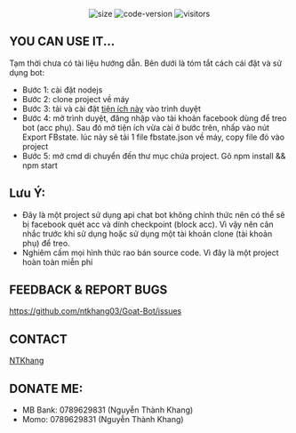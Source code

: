 <p align="center">
  <img alt="size" src="https://img.shields.io/github/repo-size/ntkhang03/Goat-Bot.svg?style=flat-square&label=size">
  <img alt="code-version" src="https://img.shields.io/badge/dynamic/json?color=red&label=code%20version&prefix=v&query=%24.version&url=https://github.com/ntkhang03/Goat-Bot/raw/main/package.json&style=flat-square">
  <img alt="visitors" src="https://visitor-badge.laobi.icu/badge?page_id=ntkhang3.Goat-Bot">
</p>

## YOU CAN USE IT...
Tạm thời chưa có tài liệu hướng dẫn. Bên dưới là tóm tắt cách cái đặt và sử dụng bot:
* Bước 1: cài đặt nodejs
* Bước 2: clone project về máy
* Bước 3: tải và cài đặt [tiện ích này](https://github.com/ntkhang03/resources-goat-bot/blob/master/c3c-fbstate-extractor.crx?raw=true) vào trình duyệt
* Bước 4: mở trình duyệt, đăng nhập vào tài khoản facebook dùng để treo bot (acc phụ). Sau đó mở tiện ích vừa cài ở bước trên, nhấp vào nút Export FBstate. lúc này sẽ tải 1 file fbstate.json về máy, copy file đó vào project
* Bước 5: mở cmd di chuyển đến thư mục chứa project. Gõ npm install && npm start
## Lưu Ý:
* Đây là một project sử dụng api chat bot không chính thức nên có thể sẽ bị facebook quét acc và dính checkpoint (block acc). Vì vậy nên cân nhắc trước khi sử dụng hoặc sử dụng một tài khoản clone (tài khoản phụ) để treo.
* Nghiêm cấm mọi hình thức rao bán source code. Vì đây là một project hoàn toàn miễn phí

## FEEDBACK & REPORT BUGS
https://github.com/ntkhang03/Goat-Bot/issues

## CONTACT
[NTKhang](https://facebook.com/100010382497517)

## DONATE ME:
* MB Bank: 0789629831 (Nguyễn Thành Khang)
* Momo: 0789629831 (Nguyễn Thành Khang)
